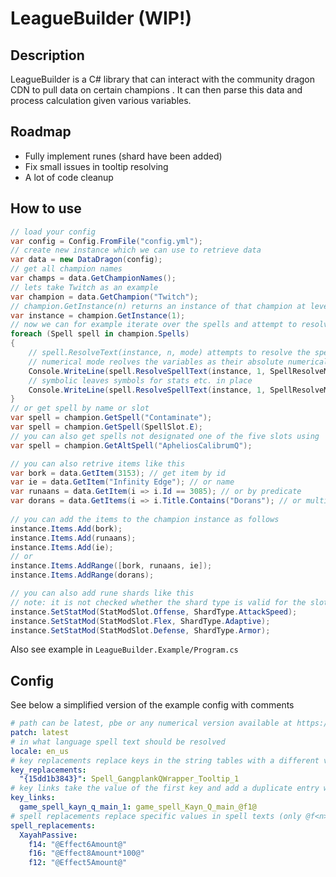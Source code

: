 ﻿# LeagueBuilder (WIP!)
## Description
LeagueBuilder is a C# library that can interact with the community dragon CDN to pull data on certain champions
. It can then parse this data and process calculation given various variables.

## Roadmap
* Fully implement runes (shard have been added)
* Fix small issues in tooltip resolving
* A lot of code cleanup

## How to use
```c#
// load your config
var config = Config.FromFile("config.yml");
// create new instance which we can use to retrieve data
var data = new DataDragon(config);
// get all champion names
var champs = data.GetChampionNames();
// lets take Twitch as an example
var champion = data.GetChampion("Twitch");
// champion.GetInstance(n) returns an instance of that champion at level n
var instance = champion.GetInstance(1);
// now we can for example iterate over the spells and attempt to resolve their tooltip text
foreach (Spell spell in champion.Spells)
{
    // spell.ResolveText(instance, n, mode) attempts to resolve the spell as if it was rank n
    // numerical mode reolves the variables as their absolute numerical value
    Console.WriteLine(spell.ResolveSpellText(instance, 1, SpellResolveMode.Numerical));
    // symbolic leaves symbols for stats etc. in place
    Console.WriteLine(spell.ResolveSpellText(instance, 1, SpellResolveMode.Symbolic));
}
// or get spell by name or slot
var spell = champion.GetSpell("Contaminate");
var spell = champion.GetSpell(SpellSlot.E);
// you can also get spells not designated one of the five slots using
var spell = champion.GetAltSpell("ApheliosCalibrumQ");

// you can also retrive items like this
var bork = data.GetItem(3153); // get item by id
var ie = data.GetItem("Infinity Edge"); // or name
var runaans = data.GetItem(i => i.Id == 3085); // or by predicate
var dorans = data.GetItems(i => i.Title.Contains("Dorans"); // or multiple by predicate
    
// you can add the items to the champion instance as follows
instance.Items.Add(bork);
instance.Items.Add(runaans);
instance.Items.Add(ie);
// or
instance.Items.AddRange([bork, runaans, ie]);
instance.Items.AddRange(dorans);

// you can also add rune shards like this 
// note: it is not checked whether the shard type is valid for the slot
instance.SetStatMod(StatModSlot.Offense, ShardType.AttackSpeed);
instance.SetStatMod(StatModSlot.Flex, ShardType.Adaptive);
instance.SetStatMod(StatModSlot.Defense, ShardType.Armor);

```
Also see example in `LeagueBuilder.Example/Program.cs`

## Config
See below a simplified version of the example config with comments
```yaml
# path can be latest, pbe or any numerical version available at https://raw.communitydragon.org/
patch: latest
# in what language spell text should be resolved
locale: en_us
# key replacements replace keys in the string tables with a different value
key_replacements:
  "{15dd1b3843}": Spell_GangplankQWrapper_Tooltip_1
# key links take the value of the first key and add a duplicate entry with the second key
key_links:
  game_spell_kayn_q_main_1: game_spell_Kayn_Q_main_@f1@
# spell replacements replace specific values in spell texts (only @f<n>@ values for now)
spell_replacements:
  XayahPassive:
    f14: "@Effect6Amount@"
    f16: "@Effect8Amount*100@"
    f12: "@Effect5Amount@"

```